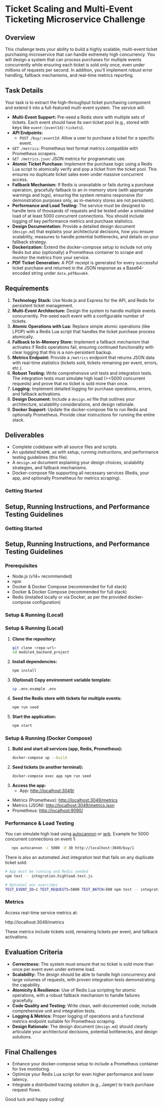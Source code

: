 # Ticket Scaling and Multi-Event Ticketing Microservice Challenge

## Overview

This challenge tests your ability to build a highly scalable, multi-event ticket purchasing microservice that can handle extremely high concurrency. You will design a system that can process purchases for multiple events concurrently while ensuring each ticket is sold only once, even under millions of requests per second. In addition, you'll implement robust error handling, fallback mechanisms, and real-time metrics reporting.

## Task Details

Your task is to extract the high-throughput ticket purchasing component and extend it into a full-featured multi-event system. The service will:

- **Multi-Event Support:** Pre-seed a Redis store with multiple sets of tickets. Each event should have its own ticket pool (e.g., stored with keys like `event:{eventId}:tickets`).
- **API Endpoints:**
  - `POST /buy/:eventId`: Allow a user to purchase a ticket for a specific event.
- `GET /metrics`: Prometheus text format metrics compatible with Prometheus scrapers.
- `GET /metrics.json`: JSON metrics for programmatic use.
- **Atomic Ticket Purchase:** Implement the purchase logic using a Redis Lua script to atomically verify and pop a ticket from the ticket pool. This ensures no duplicate ticket sales even under massive concurrent access.
- **Fallback Mechanism:** If Redis is unavailable or fails during a purchase operation, gracefully fallback to an in-memory store (with appropriate warnings and logs), ensuring the system remains responsive (for demonstration purposes only, as in-memory stores are not persistent).
- **Performance and Load Testing:** The service must be designed to handle tens of thousands of requests and be tested under a simulated load of at least 5000 concurrent connections. You should include logging of key performance metrics and purchase statistics.
- **Design Documentation:** Provide a detailed design document (`design.md`) that explains your architectural decisions, how you ensure scalability, measures to handle potential bottlenecks, and details on your fallback strategy.
- **Dockerization:** Extend the docker-compose setup to include not only Redis but also (optionally) a Prometheus container to scrape and monitor the metrics from your service.
- **PDF Ticket Generation:** A PDF receipt is generated for every successful ticket purchase and returned in the JSON response as a Base64-encoded string under `data.pdfBase64`.

## Requirements

1. **Technology Stack:** Use Node.js and Express for the API, and Redis for persistent ticket management.
2. **Multi-Event Architecture:** Design the system to handle multiple events concurrently. Pre-seed each event with a configurable number of tickets.
3. **Atomic Operations with Lua:** Replace simple atomic operations (like LPOP) with a Redis Lua script that handles the ticket purchase process atomically.
4. **Fallback to In-Memory Store:** Implement a fallback mechanism that activates if Redis operations fail, ensuring continued functionality with clear logging that this is a non-persistent backup.
5. **Metrics Endpoint:** Provide a `/metrics` endpoint that returns JSON data with real-time statistics (tickets sold, tickets remaining per event, errors, etc.).
6. **Robust Testing:** Write comprehensive unit tests and integration tests. The integration tests must simulate high load (>=5000 concurrent requests) and prove that no ticket is sold more than once.
7. **Logging:** Implement detailed logging for purchase operations, errors, and fallback activations.
8. **Design Document:** Include a `design.md` file that outlines your architecture, scalability considerations, and design rationale.
9. **Docker Support:** Update the docker-compose file to run Redis and optionally Prometheus. Provide clear instructions for running the entire stack.

## Deliverables

- Complete codebase with all source files and scripts.
- An updated `README.md` with setup, running instructions, and performance testing guidelines (this file).
- A `design.md` document explaining your design choices, scalability strategies, and fallback mechanisms.
- Docker-compose file supporting all necessary services (Redis, your app, and optionally Prometheus for metrics scraping).


### Getting Started

## Setup, Running Instructions, and Performance Testing Guidelines

### Getting Started

## Setup, Running Instructions, and Performance Testing Guidelines

### Prerequisites

- Node.js (v14+ recommended)
- npm
- Docker & Docker Compose (recommended for full stack)
- Docker & Docker Compose (recommended for full stack)
- Redis (installed locally or via Docker, as per the provided docker-compose configuration)

### Setup & Running (Local)
### Setup & Running (Local)

1. **Clone the repository:**
   ```sh
   git clone <repo-url>
   cd module4_backend_project
   ```
2. **Install dependencies:**
   ```sh
   npm install
   ```
3. **(Optional) Copy environment variable template:**
   ```sh
   cp .env.example .env
   ```
4. **Seed the Redis store with tickets for multiple events:**
   ```sh
   npm run seed
   ```
5. **Start the application:**
   ```sh
   npm start
   ```

### Setup & Running (Docker Compose)

1. **Build and start all services (app, Redis, Prometheus):**
   ```sh
   docker-compose up --build
   ```
2. **Seed tickets (in another terminal):**
   ```sh
   docker-compose exec app npm run seed
   ```
3. **Access the app:**
   - App: [http://localhost:3049/](http://localhost:3049/)
  - Metrics (Prometheus): [http://localhost:3049/metrics](http://localhost:3049/metrics)
  - Metrics (JSON): [http://localhost:3049/metrics.json](http://localhost:3049/metrics.json)
   - Prometheus: [http://localhost:9090/](http://localhost:9090/)

### Performance & Load Testing

You can simulate high load using [autocannon](https://github.com/mcollina/autocannon) or [wrk](https://github.com/wg/wrk). Example for 5000 concurrent connections on event 1:

```sh
   npx autocannon -c 5000 -d 30 http://localhost:3049/buy/1
```

There is also an automated Jest integration test that fails on any duplicate ticket sold:

```sh
# App must be running and Redis seeded
npm test -- integration.highload.test.js

# Optional env overrides
TEST_EVENT_ID=1 TEST_REQUESTS=5000 TEST_BATCH=500 npm test -- integration.highload.test.js
```

### Metrics

Access real-time service metrics at:

http://localhost:3049/metrics

These metrics include tickets sold, remaining tickets per event, and fallback activations.

## Evaluation Criteria

- **Correctness:** The system must ensure that no ticket is sold more than once per event even under extreme load.
- **Scalability:** The design should be able to handle high concurrency and large volumes of requests, with proven integration tests demonstrating the capability.
- **Atomicity & Resilience:** Use of Redis Lua scripting for atomic operations, with a robust fallback mechanism to handle failures gracefully.
- **Code Quality and Testing:** Write clean, well-documented code; include comprehensive unit and integration tests.
- **Logging & Metrics:** Proper logging of operations and a functional metrics endpoint suitable for Prometheus scraping.
- **Design Rationale:** The design document (`design.md`) should clearly articulate your architectural decisions, potential bottlenecks, and design solutions.

## Final Challenges

- Enhance your docker-compose setup to include a Prometheus container for live monitoring.
- Optimize your Redis Lua script for even higher performance and lower latency.
- Integrate a distributed tracing solution (e.g., Jaeger) to track purchase request flows.

Good luck and happy coding!
